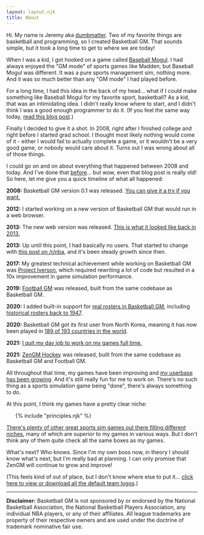 ```yaml
---
layout: layout.njk
title: About
---
```


<style>
.headline {
    font-weight: bold;
}
</style>

Hi. My name is Jeremy aka [dumbmatter](https://dumbmatter.com/). Two of my favorite things are basketball and programming, so I created Basketball GM. That sounds simple, but it took a long time to get to where we are today!

When I was a kid, I got hooked on a game called [Baseball Mogul](https://www.sportsmogul.com/). I had always enjoyed the "GM mode" of sports games like Madden, but Baseball Mogul was different. It was a pure sports management sim, nothing more. And it was so much better than any "GM mode" I had played before.

For a long time, I had this idea in the back of my head... what if I could make something like Baseball Mogul for my favorite sport, basketball? As a kid, that was an intimidating idea. I didn't really know where to start, and I didn't think I was a good enough programmer to do it. (If you feel the same way today, [read this blog post](/blog/2019/07/so-you-want-to-write-a-sports-sim-game/).)

Finally I decided to give it a shot. In 2008, right after I finished college and right before I started grad school. I thought most likely nothing would come of it - either I would fail to actually complete a game, or it wouldn't be a very good game, or nobody would care about it. Turns out I was wrong about all of those things.

I could go on and on about everything that happened between 2008 and today. And I've done that [before](/blog/2013/12/development-history)... but wow, even that blog post is really old! So here, let me give you a quick timeline of what all happened:

<b class="text-highlight">2008:</b> Basketball GM version 0.1 was released. [You can give it a try if you want.](https://basketball-gm.com/old/)

<b class="text-highlight">2012:</b> I started working on a new version of Basketball GM that would run in a web browser.

<b class="text-highlight">2013:</b> The new web version was released. [This is what it looked like back in 2013.](https://old.basketball-gm.com/)

<b class="text-highlight">2013:</b> Up until this point, I had basically no users. That started to change with [this post on /r/nba](https://www.reddit.com/r/nba/comments/1j1e6q/i_made_a_singleplayer_basketball_management/), and it's been steady growth since then.

<b class="text-highlight">2017:</b> My greatest technical achievement while working on Basketball GM was [Project Iverson](/blog/tag/project-iverson/), which required rewriting a lot of code but resulted in a 10x improvement in game simulation performance.

<b class="text-highlight">2019:</b> [Football GM](/blog/2019/04/welcome/) was released, built from the same codebase as Basketball GM.

<b class="text-highlight">2020:</b> I added built-in support for [real rosters in Basketball GM](/blog/2020/04/real-players/), including [historical rosters back to 1947](/blog/2020/06/real-rosters-back-to-1947-contraction/).

<b class="text-highlight">2020:</b> Basketball GM got its first user from North Korea, meaning it has now been played in [189 of 193 countries in the world](/blog/2019/10/world-domination/).

<b class="text-highlight">2021:</b> [I quit my day job to work on my games full time.](/blog/2021/01/full-time-job/)

<b class="text-highlight">2021:</b> [ZenGM Hockey](https://www.reddit.com/r/ZenGMHockey/comments/lw79il/oh_shit_new_zengm_hockey_out_now_the_past_6_years/) was released, built from the same codebase as Basketball GM and Football GM.

All throughout that time, my games have been improving and [my userbase has been growing](/blog/tag/milestone/). And it's still really fun for me to work on. There's no such thing as a sports simulation game being "done", there's always something to do.

At this point, I think my games have a pretty clear niche:

<ul>
{% include "principles.njk" %}
</ul>

[There's plenty of other great sports sim games out there filling different niches](https://gmgames.org/), many of which are superior to my games in various ways. But I don't think any of them quite check all the same boxes as my games.

What's next? Who knows. Since I'm my own boss now, in theory I should know what's next, but I'm really bad at planning. I can only promise that ZenGM will continue to grow and improve!

(This feels kind of out of place, but I don't know where else to put it... <a href="/logos/">click here to view or download all the default team logos</a>.)

<hr>

**Disclaimer:** Basketball GM is not sponsored by or endorsed by the National Basketball Association, the National Basketball Players Association, any individual NBA players, or any of their affiliates. All league trademarks are property of their respective owners and are used under the doctrine of trademark nominative fair use.

